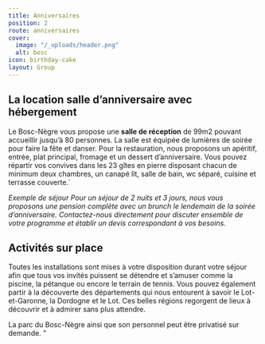 ```yaml
---
title: Anniversaires
position: 2
route: anniversaires
cover:
  image: "/_uploads/header.png"
  alt: bosc
icon: birthday-cake
layout: Group
---
```


## La location salle d’anniversaire avec hébergement

Le Bosc-Nègre vous propose une **salle de réception** de 99m2 pouvant accueillir jusqu’à 80 personnes. La salle est équipée de lumières de soirée pour faire la fête et danser.
Pour la restauration, nous proposons un apéritif, entrée, plat principal, fromage et un dessert d’anniversaire.
Vous pouvez répartir vos convives dans les 23 gîtes en pierre disposant chacun de minimum deux chambres, un canapé lit, salle de bain, wc séparé, cuisine et terrasse couverte.\`

*Exemple de séjour
Pour un séjour de 2 nuits et 3 jours, nous vous proposons une pension complète avec un brunch le lendemain de la soirée d’anniversaire. Contactez-nous directement pour discuter ensemble de votre programme et établir un devis correspondant à vos besoins.*

## Activités sur place

Toutes les installations sont mises à votre disposition durant votre séjour afin que tous vos invités puissent se détendre et s’amuser comme la piscine, la pétanque ou encore le terrain de tennis. Vous pouvez également partir à la découverte des départements qui nous entourent à savoir le Lot-et-Garonne, la Dordogne et le Lot. Ces belles régions regorgent de lieux à découvrir et à admirer sans plus attendre.

La parc du Bosc-Nègre ainsi que son personnel peut être privatisé sur demande.
"